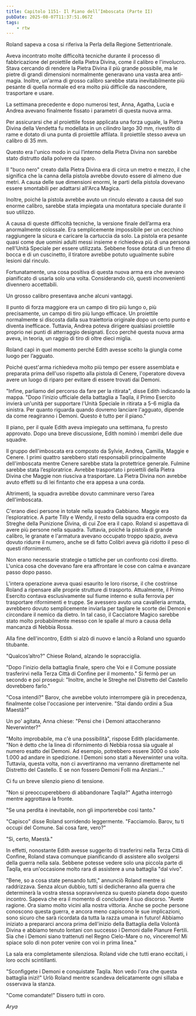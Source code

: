 ```yaml
---
title: Capitolo 1151- Il Piano dell’Imboscata (Parte II)
pubDate: 2025-08-07T11:37:51.067Z
tags:
    - rtw
---
```













Roland sapeva a cosa si riferiva la Perla della Regione Settentrionale.






Aveva incontrato molte difficoltà tecniche durante il processo di fabbricazione del proiettile della Pietra Divina, come il calibro e l'involucro. Stava cercando di rendere la Pietra Divina il più grande possibile, ma le pietre di grandi dimensioni normalmente generavano una vasta area anti-magia. Inoltre, un'arma di grosso calibro sarebbe stata inevitabilmente più pesante di quella normale ed era molto più difficile da nascondere, trasportare e usare.






La settimana precedente e dopo numerosi test, Anna, Agatha, Lucia e Andrea avevano finalmente fissato i parametri di questa nuova arma.






Per assicurarsi che al proiettile fosse applicata una forza uguale, la Pietra Divina della Vendetta fu modellata in un cilindro largo 30 mm, rivestito di rame e dotato di una punta di proiettile affilata. Il proiettile stesso aveva un calibro di 35 mm.






Questo era l'unico modo in cui l’interno della Pietra Divina non sarebbe stato distrutto dalla polvere da sparo.






Il "buco nero" creato dalla Pietra Divina era di circa un metro e mezzo, il che significa che la canna della pistola avrebbe dovuto essere di almeno due metri. A causa delle sue dimensioni enormi, le parti della pistola dovevano essere smontabili per adattarsi all'Arca Magica.






Inoltre, poiché la pistola avrebbe avuto un rinculo elevato a causa del suo enorme calibro, sarebbe stata impiegata una montatura speciale durante il suo utilizzo.






A causa di queste difficoltà tecniche, la versione finale dell’arma era anormalmente colossale. Era semplicemente impossibile per un cecchino raggiungere la sicura e caricare la cartuccia da solo. La pistola era pesante quasi come due uomini adulti messi insieme e richiedeva più di una persona nell'Unità Speciale per essere utilizzata. Sebbene fosse dotata di un freno di bocca e di un cuscinetto, il tiratore avrebbe potuto ugualmente subire lesioni dal rinculo.






Fortunatamente, una cosa positiva di questa nuova arma era che avevano pianificato di usarla solo una volta. Considerando ciò, questi inconvenienti divennero accettabili.






Un grosso calibro presentava anche alcuni vantaggi.






Il punto di forza maggiore era un campo di tiro più lungo o, più precisamente, un campo di tiro più lungo efficace. Un proiettile normalmente si discosta dalla sua traiettoria originale dopo un certo punto e diventa inefficace. Tuttavia, Andrea poteva dirigere qualsiasi proiettile proprio nei punti di atterraggio designati. Ecco perché questa nuova arma aveva, in teoria, un raggio di tiro di oltre dieci miglia.






Roland capì in quel momento perché Edith avesse scelto la giungla come luogo per l’agguato.






Poiché quest'arma richiedeva molto più tempo per essere assemblata e preparata prima dell'uso rispetto alla pistola di Cenere, l'operatore doveva avere un luogo di riparo per evitare di essere trovati dai Demoni.






"Infine, parliamo del percorso da fare per la ritirata", disse Edith indicando la mappa. "Dopo l'inizio ufficiale della battaglia a Taqila, il Primo Esercito invierà un'unità per supportare l'Unità Speciale in ritirata a 5-6 miglia da sinistra. Per quanto riguarda quando dovremo lanciare l'agguato, dipende da come reagiranno i Demoni. Questo è tutto per il piano."






Il piano, per il quale Edith aveva impiegato una settimana, fu presto approvato. Dopo una breve discussione, Edith nominò i membri delle due squadre.






Il gruppo dell'imboscata era composto da Sylvie, Andrea, Camilla, Maggie e Cenere. I primi quattro sarebbero stati responsabili principalmente dell'imboscata mentre Cenere sarebbe stata la protettrice generale. Fulmine sarebbe stata l’esploratrice. Avrebbe trasportato i proiettili della Pietra Divina che Maggie non riusciva a trasportare. La Pietra Divina non avrebbe avuto effetti su di lei fintanto che era appesa a una corda.






Altrimenti, la squadra avrebbe dovuto camminare verso l’area dell'imboscata.






C'erano dieci persone in totale nella squadra Gabbiano. Maggie era l’esploratrice. A parte Tilly e Wendy, il resto della squadra era composto da Streghe della Punizione Divina, di cui Zoe era il capo. Roland si aspettava di avere più persone nella squadra. Tuttavia, poiché la pistola di grande calibro, le granate e l'armatura avevano occupato troppo spazio, aveva dovuto ridurre il numero, anche se di fatto Colibrì aveva già ridotto il peso di questi rifornimenti.






Non erano necessarie strategie o tattiche per un confronto così diretto. L'unica cosa che dovevano fare era affrontare le cose con calma e avanzare passo dopo passo.






L'intera operazione aveva quasi esaurito le loro risorse, il che costrinse Roland a ripensare alle proprie strutture di trasporto. Attualmente, il Primo Esercito contava esclusivamente sul fiume interno e sulla ferrovia per trasportare rifornimenti e truppe. Se avessero avuto una cavalleria armata, avrebbero dovuto semplicemente inviarla per tagliare le scorte dei Demoni e circondare il nemico da dietro. In tal caso, il Cacciatore Magico sarebbe stato molto probabilmente messo con le spalle al muro a causa della mancanza di Nebbia Rossa.






Alla fine dell'incontro, Edith si alzò di nuovo e lanciò a Roland uno sguardo titubante.






"Qualcos’altro?" Chiese Roland, alzando le sopracciglia.






"Dopo l'inizio della battaglia finale, spero che Voi e il Comune possiate trasferirvi nella Terza Città di Confine per il momento." Si fermò per un secondo e poi proseguì: "Inoltre, anche le Streghe nel Distretto del Castello dovrebbero farlo."






"Cosa intendi?" Barov, che avrebbe voluto interrompere già in precedenza, finalmente colse l'occasione per intervenire. "Stai dando ordini a Sua Maestà?"






Un po' agitata, Anna chiese: "Pensi che i Demoni attaccheranno Neverwinter?"






"Molto improbabile, ma c'è una possibilità", rispose Edith placidamente. "Non è detto che la linea di rifornimento di Nebbia rossa sia uguale al numero esatto dei Demoni. Ad esempio, potrebbero essere 3000 o solo 1.000 ad andare in spedizione. I Demoni sono stati a Neverwinter una volta. Tuttavia, questa volta, non ci avvertiranno ma verranno direttamente nel Distretto del Castello. E se non fossero Demoni Folli ma Anziani..."






Ci fu un breve silenzio pieno di tensione.






"Non si preoccuperebbero di abbandonare Taqila?" Agatha interrogò mentre aggrottava la fronte.






"Se una perdita è inevitabile, non gli importerebbe così tanto."






"Capisco" disse Roland sorridendo leggermente. "Facciamolo. Barov, tu ti occupi del Comune. Sai cosa fare, vero?"






"Sì, certo, Maestà."






In effetti, nonostante Edith avesse suggerito di trasferirsi nella Terza Città di Confine, Roland stava comunque pianificando di assistere allo svolgersi della guerra nella sala. Sebbene potesse vedere solo una piccola parte di Taqila, era un'occasione molto rara di assistere a una battaglia "dal vivo".






"Bene, so a cosa state pensando tutti," annunciò Roland mentre si raddrizzava. Senza alcun dubbio, tutti si dedicheranno alla guerra che determinerà la vostra stessa sopravvivenza su questo pianeta dopo questo incontro. Sapeva che era il momento di concludere il suo discorso. "Avete ragione. Ora siamo molto vicini alla nostra vittoria. Anche se poche persone conoscono questa guerra, e ancora meno capiscono le sue implicazioni, sono sicuro che sarà ricordata da tutta la razza umana in futuro! Abbiamo iniziato a prepararci ancora prima dell'inizio della Battaglia della Volontà Divina e abbiamo tenuto lontani con successo i Demoni dalle Pianure Fertili. Sia che i Demoni siano trattenuti nel Regno Cielo-Mare o no, vinceremo! Mi spiace solo di non poter venire con voi in prima linea."






La sala era completamente silenziosa. Roland vide che tutti erano eccitati, i loro occhi scintillanti.






"Sconfiggete i Demoni e conquistate Taqila. Non vedo l'ora che questa battaglia inizi!" Urlò Roland mentre scandeva delicatamente ogni sillaba e osservava la stanza.






"Come comandate!" Dissero tutti in coro.






<em>Arya</em>


                                


                                



